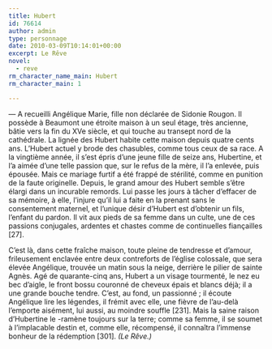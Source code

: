 ```yaml
---
title: Hubert
id: 76614
author: admin
type: personnage
date: 2010-03-09T10:14:01+00:00
excerpt: Le Rêve
novel:
  - reve
rm_character_name_main: Hubert
rm_character_main: 1

---
```

— A recueilli Angélique Marie, fille non déclarée de Sidonie Rougon. Il possède à Beaumont une étroite maison à un seul étage, très ancienne, bâtie vers la fin du XVe siècle, et qui touche au transept nord de la cathédrale. La lignée des Hubert habite cette maison depuis quatre cents ans. L&rsquo;Hubert actuel y brode des chasubles, comme tous ceux de sa race. A la vingtième année, il s&rsquo;est épris d&rsquo;une jeune fille de seize ans, Hubertine, et l&rsquo;a aimée d&rsquo;une telle passion que, sur le refus de la mère, il l&rsquo;a enlevée, puis épousée. Mais ce mariage furtif a été frappé de stérilité, comme en punition de la faute originelle. Depuis, le grand amour des Hubert semble s&rsquo;être élargi dans un incurable remords. Lui passe les jours à tâcher d&rsquo;effacer de sa mémoire, à elle, l&rsquo;injure qu&rsquo;il lui a faite en la prenant sans le consentement maternel, et l&rsquo;unique désir d&rsquo;Hubert est d&rsquo;obtenir un fils, l&rsquo;enfant du pardon. Il vit aux pieds de sa femme dans un culte, une de ces passions conjugales, ardentes et chastes comme de continuelles fiançailles [27].

C&rsquo;est là, dans cette fraîche maison, toute pleine de tendresse et d&rsquo;amour, frileusement enclavée entre deux contreforts de l&rsquo;église colossale, que sera élevée Angélique, trouvée un matin sous la neige, derrière le pilier de sainte Agnès. Agé de quarante-cinq ans, Hubert a un visage tourmenté, le nez eu bec d&rsquo;aigle, le front bossu couronné de cheveux épais et blancs déjà; il a une grande bouche tendre. C&rsquo;est, au fond, un passionné ; il écoute Angélique lire les légendes, il frémit avec elle, une fièvre de l&rsquo;au-delà l&rsquo;emporte aisément, lui aussi, au moindre souffle [231]. Mais la saine raison d&rsquo;Hubertine le -ramène toujours sur la terre; comme sa femme, il se soumet à l&rsquo;implacable destin et, comme elle, récompensé, il connaîtra l&rsquo;immense bonheur de la rédemption [301]. _(Le Rêve.)_